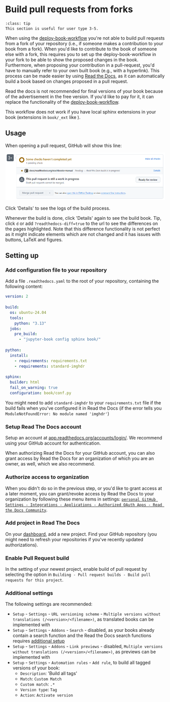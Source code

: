 # Build pull requests from forks

```{admonition} User types
:class: tip
This section is useful for user type 3-5.
```

When using the [deploy-book-workflow](../external/deploy-book-workflow/README.md) you're not able to build pull requests from a fork of your repository (i.e., if someone makes a contribution to your book from a fork). When you'd like to contribute to the book of someone else with a fork, this requires you to set up the deploy-book-workflow in your fork to be able to show the proposed changes in the book. Furthermore, when proposing your contribution in a pull-request, you'd have to manually refer to your own built book (e.g., with a hyperlink). This process can be made easier by using [Read the Docs](https://about.readthedocs.com/?ref=readthedocs.org), as it can automatically build a book based on changes proposed in a pull request.

Read the docs is not recommended for final versions of your book because of the advertisement in the free version. If you'd like to pay for it, it can replace the functionality of the [deploy-book-workflow](../external/deploy-book-workflow/README.md).

This workflow does not work if you have local sphinx extensions in your book (extensions in `book/_ext` like [](./apa.md)).

## Usage

When opening a pull request, GitHub will show this line:

![Read the docs in GitHub preview](./figures/readthedocs1.png)

Click 'Details' to see the logs of the build process.

Whenever the build is done, click 'Details' again to see the build book. Tip, click `d` or add `?readthedocs-diff=true` to the url to see the differences on the pages highlighted. Note that this difference functionality is not perfect as it might indicate elements which are not changed and it has issues with buttons, LaTeX and figures.

## Setting up

### Add configuration file to your repository

Add a file `.readthedocs.yaml` to the root of your repository, containing the following content:

```yaml
version: 2

build:
  os: ubuntu-24.04
  tools:
    python: "3.13"
  jobs:
    pre_build:
      - "jupyter-book config sphinx book/"

python:
  install:
    - requirements: requirements.txt
    - requirements: standard-imghdr

sphinx:
  builder: html
  fail_on_warning: true
  configuration: book/conf.py
  ```

You might need to add `standard-imghdr` to your `requirements.txt` file if the build fails when you've configured it in Read the Docs (if the error tells you `ModuleNotFoundError: No module named 'imghdr'`)

### Setup Read The Docs account

Setup an account at [app.readthedocs.org/accounts/login/](https://app.readthedocs.org/accounts/login/?next=/dashboard/). We recommend using your GitHub account for authentication.

When authorizing Read the Docs for your GitHub account, you can also grant access by Read the Docs for an organization of which you are an owner, as well, which we also recommend.

### Authorize access to organization

When you didn't do so in the previous step, or you'd like to grant access at a later moment, you can grant/revoke access by Read the Docs to your organization by following these menu items in settings: [`personal GitHub Settings - Integrations - Applications - Authorized OAuth Apps - Read the Docs Community`](https://github.com/settings/connections/applications/fae83c942bc1d89609e2).

### Add project in Read The Docs

On your [dashboard](https://app.readthedocs.org/dashboard/), add a new project. Find your GitHub repository (you might need to refresh your repositories if you've recently updated authorizations).

### Enable Pull Request build

In the setting of your newest project, enable build of pull request by selecting the option in `Building - Pull request builds - Build pull requests for this project`.

### Additional settings

The following settings are recommended:
- `Setup` - `Settings` - `URL versioning scheme` - `Multiple versions without translations (/<version>/<filename>)`, as translated books can be implemented with [](../external/Sphinx-launch-buttons/README.md)
- `Setup` - `Settings` - `Addons` - `Search` - disabled, as your books already contain a search function and the Read the Docs search functions requires [additional setup](https://docs.readthedocs.com/platform/stable/intro/sphinx.html#configure-read-the-docs-search)
- `Setup` - `Settings` - `Addons` - `Link previews` - disabled, `Multiple versions without translations (/<version>/<filename>)`, as previews can be implemented with [](../external/teachbooks-sphinx-tippy/README.md)
- `Setup` - `Settings` - `Automation rules` - `Add rule`, to build all tagged versions of your book:
    - `Description`: 'Build all tags'
    - `Match`: `Custom Match`
    - `Custom match`: `.*`
    - `Version type`: `Tag`
    - `Action`: `Activate version`
